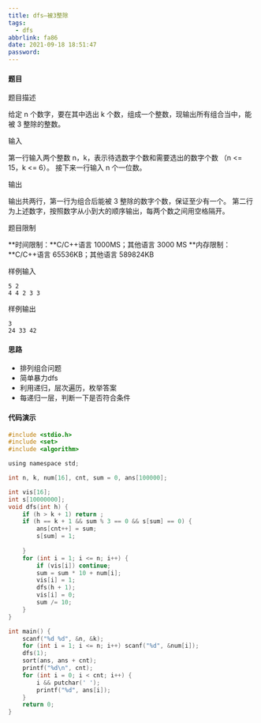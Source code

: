 ```yaml
---
title: dfs—被3整除
tags:
  - dfs
abbrlink: fa86
date: 2021-09-18 18:51:47
password:
---
```






#### 题目



题目描述

给定 n 个数字，要在其中选出 k 个数，组成一个整数，现输出所有组合当中，能被 3 整除的整数。

输入

第一行输入两个整数 n，k，表示待选数字个数和需要选出的数字个数 （n <= 15，k <= 6）。
接下来一行输入 n 个一位数。

输出

输出共两行，第一行为组合后能被 3 整除的数字个数，保证至少有一个。
第二行为上述数字，按照数字从小到大的顺序输出，每两个数之间用空格隔开。

题目限制

**时间限制：**C/C++语言 1000MS；其他语言 3000 MS
**内存限制：**C/C++语言 65536KB；其他语言 589824KB

样例输入

```
5 2
4 4 2 3 3
```

样例输出

```
3
24 33 42
```







#### 思路



* 排列组合问题
* 简单暴力dfs
* 利用递归，层次遍历，枚举答案
* 每递归一层，判断一下是否符合条件





#### 代码演示





~~~c
#include <stdio.h>
#include <set>
#include <algorithm>

using namespace std;

int n, k, num[16], cnt, sum = 0, ans[100000];

int vis[16];
int s[10000000];
void dfs(int h) {
	if (h > k + 1) return ;
	if (h == k + 1 && sum % 3 == 0 && s[sum] == 0) {
		ans[cnt++] = sum;
		s[sum] = 1;
		
	}
	for (int i = 1; i <= n; i++) {
		if (vis[i]) continue;
		sum = sum * 10 + num[i];
		vis[i] = 1;
		dfs(h + 1);
		vis[i] = 0;
		sum /= 10;
	}
}

int main() {
	scanf("%d %d", &n, &k);
	for (int i = 1; i <= n; i++) scanf("%d", &num[i]);
	dfs(1);
	sort(ans, ans + cnt);
	printf("%d\n", cnt);
	for (int i = 0; i < cnt; i++) {
		i && putchar(' ');
		printf("%d", ans[i]);
	}
	return 0;
}
~~~

